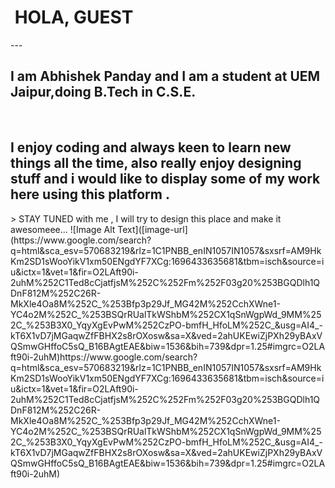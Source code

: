 <h1>&#160HOLA, GUEST</h1>
---
<h2>I am Abhishek Panday and I am a student at UEM Jaipur,doing B.Tech in C.S.E.</h2><br>
<h2>I enjoy coding and always keen to learn new things all the time,
also really enjoy designing stuff and i would like to display some of my work here using this platform .</h2>
> STAY TUNED with me , I will try to design this place and make it awesomeee...
![Image Alt Text]([image-url](https://www.google.com/search?q=html&sca_esv=570683219&rlz=1C1PNBB_enIN1057IN1057&sxsrf=AM9HkKm2SD1sWooYikV1xm50ENgdYF7XCg:1696433635681&tbm=isch&source=iu&ictx=1&vet=1&fir=O2LAft90i-2uhM%252C1Ted8cCjatfjsM%252C%252Fm%252F03g20%253BGQDlh1QDnF812M%252C26R-MkXle4Oa8M%252C_%253Bfp3p29Jf_MG42M%252CchXWne1-YC4o2M%252C_%253BSQrRUalTkWShbM%252CX1qSnWgpWd_9MM%252C_%253B3X0_YqyXgEvPwM%252CzPO-bmfH_HfoLM%252C_&usg=AI4_-kT6X1vD7jMGaqwZfFBHX2s8rOXosw&sa=X&ved=2ahUKEwiZjPXh29yBAxVQSmwGHffoC5sQ_B16BAgtEAE&biw=1536&bih=739&dpr=1.25#imgrc=O2LAft90i-2uhM)https://www.google.com/search?q=html&sca_esv=570683219&rlz=1C1PNBB_enIN1057IN1057&sxsrf=AM9HkKm2SD1sWooYikV1xm50ENgdYF7XCg:1696433635681&tbm=isch&source=iu&ictx=1&vet=1&fir=O2LAft90i-2uhM%252C1Ted8cCjatfjsM%252C%252Fm%252F03g20%253BGQDlh1QDnF812M%252C26R-MkXle4Oa8M%252C_%253Bfp3p29Jf_MG42M%252CchXWne1-YC4o2M%252C_%253BSQrRUalTkWShbM%252CX1qSnWgpWd_9MM%252C_%253B3X0_YqyXgEvPwM%252CzPO-bmfH_HfoLM%252C_&usg=AI4_-kT6X1vD7jMGaqwZfFBHX2s8rOXosw&sa=X&ved=2ahUKEwiZjPXh29yBAxVQSmwGHffoC5sQ_B16BAgtEAE&biw=1536&bih=739&dpr=1.25#imgrc=O2LAft90i-2uhM)

